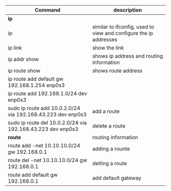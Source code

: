 Command | description 
---|---
**ip**|
ip | similar to ifconfig, used to view and configure the ip addresses
ip link | show the link 
ip addr show | shows ip address and routing information
ip route show | shows route address
ip route add default gw 192.168.1.254 enp0s3 |
ip route add 192.168.1.0/24 dev enp0s3 |
sudo ip route add 10.0.2.0/24 via 192.168.43.223 dev enp0s3 | add a route
sudo ip route del  10.0.2.0/24 via 192.168.43.223 dev enp0s3 | delete a route
**route** | routing information
route add -net 10.10.10.0/24 gw 192.168.0.1 | adding a rounte
route del -net 10.10.10.0/24 gw 192.168.0.1 | delting a route
 route add default gw 192.168.0.1 | add default gateway


